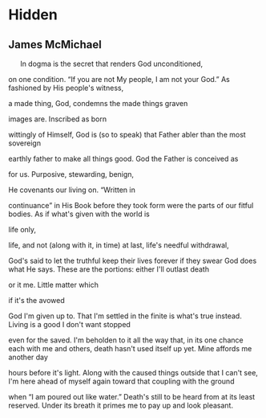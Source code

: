 # Hidden
## James McMichael
      In dogma
is the secret that renders God unconditioned,

on one condition.
“If you are not My people,
I am not your God.”
As fashioned by His people's witness,

a made thing,
God,
condemns the made things graven

images are. Inscribed as born

wittingly of Himself,
God is
(so to speak)
that Father
abler than the most sovereign

earthly father to make
all things good.
God the Father is conceived as

for us.
Purposive,
stewarding,
benign,

He covenants our living on.
“Written in

continuance” in His Book
before they took form
were the parts of our fitful bodies.
As if what's
given with the world is

life only,

life,
and not
(along with it,
in time) at last, life's needful withdrawal,

God's said to let the truthful
keep their lives forever if they swear God
does what He says.
These are the portions: either
I'll outlast death

or it me.
Little matter which

if it's the avowed

God I'm given up to.
That I'm settled in the finite is what's true instead.
Living is a good I don't want stopped

even for the saved.
I'm beholden to it all the way that,
in its one chance each with me and others,
death hasn't used itself
up yet. Mine affords me another day

hours before it's light. Along with the caused
things outside that I can't see, I'm here
ahead of myself again
toward that coupling with the ground

when “I am poured out like water.”
Death's still to be heard from at its least reserved.
Under its breath it primes me to pay up and look pleasant.